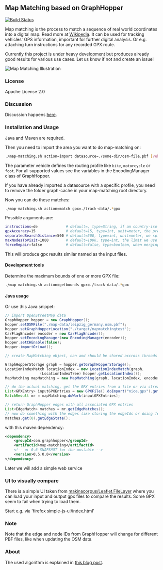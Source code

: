 ## Map Matching based on GraphHopper

[![Build Status](https://secure.travis-ci.org/graphhopper/map-matching.png?branch=master)](http://travis-ci.org/graphhopper/map-matching)

Map matching is the process to match a sequence of real world coordinates into a digital map.
Read more at [Wikipedia](https://en.wikipedia.org/wiki/Map_matching). It can be used for tracking vehicles' GPS information, important for further digital analysis. Or e.g. attaching turn instructions for any recorded GPX route.

Currently this project is under heavy development but produces already good results for various use cases. Let us know if not and create an issue!

![Map Matching Illustration](https://karussell.files.wordpress.com/2014/07/map-matching.png)

### License

Apache License 2.0

### Discussion

Discussion happens [here](https://discuss.graphhopper.com/c/graphhopper/map-matching).

### Installation and Usage

Java and Maven are required. 

Then you need to import the area you want to do map-matching on:

```bash
./map-matching.sh action=import datasource=./some-dir/osm-file.pbf [vehicle=car]
```

The parameter vehicle defines the routing profile like `bike`, `motorcycle` or `foot`. 
For all supported values see the variables in the EncodingManager class of GraphHopper. 

If you have already imported a datasource with a specific profile, you need to remove the folder graph-cache in your map-matching root directory.

Now you can do these matches:
```bash
./map-matching.sh action=match gpx=./track-data/.*gpx
```

Possible arguments are:
```bash
instructions=de             # default=, type=String, if an country-iso-code (like en or de) is specified turn instructions are included in the output, leave empty or default to avoid this
gpxAccuracy=15              # default=15, type=int, unit=meter, the precision of the used device
separatedSearchDistance=500 # default=500, type=int, unit=meter, we split the incoming list into smaller parts (hopefully) without loops. Later we'll detect loops and insert the correctly detected road recursivly, see #1
maxNodesToVisit=1000        # default=1000, type=int, the limit we use to search a route from one gps entry to the other to avoid exploring the whole graph in case of disconnected subnetworks.
forceRepair=false           # default=false, type=boolean, when merging two path segments it can happen that edges seem illegal like two adjacent and parallel edges and the search will normally fail. Setting this to true tries to clean the illegal situation
```

This will produce gpx results similar named as the input files.

#### Development tools

Determine the maximum bounds of one or more GPX file:
```bash
./map-matching.sh action=getbounds gpx=./track-data/.*gpx
```

#### Java usage

Or use this Java snippet:

```java
// import OpenStreetMap data
GraphHopper hopper = new GraphHopper();
hopper.setOSMFile("./map-data/leipzig_germany.osm.pbf");
hopper.setGraphHopperLocation("./target/mapmatchingtest");
CarFlagEncoder encoder = new CarFlagEncoder();
hopper.setEncodingManager(new EncodingManager(encoder));
hopper.setCHEnable(false);
hopper.importOrLoad();

// create MapMatching object, can and should be shared accross threads

GraphHopperStorage graph = hopper.getGraphHopperStorage();
LocationIndexMatch locationIndex = new LocationIndexMatch(graph,
                (LocationIndexTree) hopper.getLocationIndex());
MapMatching mapMatching = new MapMatching(graph, locationIndex, encoder);

// do the actual matching, get the GPX entries from a file or via stream
List<GPXEntry> inputGPXEntries = new GPXFile().doImport("nice.gpx").getEntries();
MatchResult mr = mapMatching.doWork(inputGPXEntries);

// return GraphHopper edges with all associated GPX entries
List<EdgeMatch> matches = mr.getEdgeMatches();
// now do something with the edges like storing the edgeIds or doing fetchWayGeometry etc
matches.get(0).getEdgeState();
```

with this maven dependency:

```xml
<dependency>
    <groupId>com.graphhopper</groupId>
    <artifactId>map-matching</artifactId>
    <!-- or 0.6-SNAPSHOT for the unstable -->
    <version>0.5.0.0</version>
</dependency>
```

Later we will add a simple web service

### UI to visually compare

There is a simple UI taken from [makinacorpus/Leaflet.FileLayer](https://github.com/makinacorpus/Leaflet.FileLayer)
where you can load your input and output gpx files to compare the results. Some GPX seem to fail when trying to load them.

Start e.g. via 'firefox simple-js-ui/index.html'

### Note

Note that the edge and node IDs from GraphHopper will change for different PBF files,
like when updating the OSM data.

### About

The used algorithm is explained in [this blog post](http://karussell.wordpress.com/2014/07/28/digitalizing-gpx-points-or-how-to-track-vehicles-with-graphhopper/).
